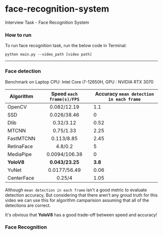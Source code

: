 # face-recognition-system
Interview Task - Face Recognition System

### How to run
To run face recognition task, run the below code in Terminal:

```
python main.py --video_path [video path]
```
----
### Face detection

Benchmark on Laptop CPU: Intel Core i7-12650H, GPU : NVIDIA RTX 3070

| Algorithm    | Speed `each frame(s)/FPS` | Accuracy `mean detection in each frame`
| --------  | :-------:       |---------- |
| OpenCV    | 0.082/12.19     | 1.1
| SSD       | 0.026/38.46     | 0
| Dlib      | 0.32/3.12       | 0.52
| MTCNN     | 0.75/1.33       | 2.25
|FastMTCNN  | 0.113/8.85      | 2.45
|RetinaFace | 4.8/0.2         | 5
|MediaPipe  | 0.0094/106.38   | 0
|**YoloV8** | **0.043/23.25** | **3.8**
|YuNet      | 0.0177/56.49    | 0.06
|CenterFace | 0.25/4          | 1.05


Although `mean detection in each frame` isn't a good metric to evaluate detection accuracy, But considering that there aren't any groud truth for this video we can use this for algorithm camparision assuming that all of the detections are correct.

It's obvious that **YoloV8** has a good trade-off between speed and accuracy!

### Face Recognition
